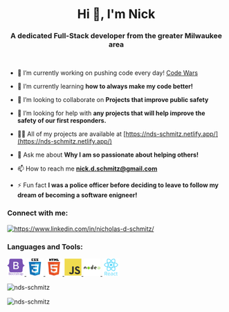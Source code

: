 <h1 align="center">Hi 👋, I'm Nick</h1>
<h3 align="center">A dedicated Full-Stack developer from the greater Milwaukee area</h3>

<p align="left"> <a href="https://twitter.com/" target="blank"><img src="https://img.shields.io/twitter/follow/?logo=twitter&style=for-the-badge" alt="" /></a> </p>

- 🔭 I’m currently working on pushing code every day! [Code Wars](https://www.codewars.com/users/Nschmitdy)

- 🌱 I’m currently learning **how to always make my code better!**

- 👯 I’m looking to collaborate on **Projects that improve public safety**

- 🤝 I’m looking for help with **any projects that will help improve the safety of our first responders.**

- 👨‍💻 All of my projects are available at [https://nds-schmitz.netlify.app/](https://nds-schmitz.netlify.app/)

- 💬 Ask me about **Why I am so passionate about helping others!**

- 📫 How to reach me **nick.d.schmitz@gmail.com**

- ⚡ Fun fact **I was a police officer before deciding to leave to follow my dream of becoming a software enigneer!**

<h3 align="left">Connect with me:</h3>
<p align="left">
<a href="https://www.linkedin.com/in/nicholas-d-schmitz/" target="blank"><img align="center" src="https://raw.githubusercontent.com/rahuldkjain/github-profile-readme-generator/master/src/images/icons/Social/linked-in-alt.svg" alt="https://www.linkedin.com/in/nicholas-d-schmitz/" height="30" width="40" /></a>
</p>

<h3 align="left">Languages and Tools:</h3>
<p align="left"> <a href="https://getbootstrap.com" target="_blank" rel="noreferrer"> <img src="https://raw.githubusercontent.com/devicons/devicon/master/icons/bootstrap/bootstrap-plain-wordmark.svg" alt="bootstrap" width="40" height="40"/> </a> <a href="https://www.w3schools.com/css/" target="_blank" rel="noreferrer"> <img src="https://raw.githubusercontent.com/devicons/devicon/master/icons/css3/css3-original-wordmark.svg" alt="css3" width="40" height="40"/> </a> <a href="https://www.w3.org/html/" target="_blank" rel="noreferrer"> <img src="https://raw.githubusercontent.com/devicons/devicon/master/icons/html5/html5-original-wordmark.svg" alt="html5" width="40" height="40"/> </a> <a href="https://developer.mozilla.org/en-US/docs/Web/JavaScript" target="_blank" rel="noreferrer"> <img src="https://raw.githubusercontent.com/devicons/devicon/master/icons/javascript/javascript-original.svg" alt="javascript" width="40" height="40"/> </a> <a href="https://nodejs.org" target="_blank" rel="noreferrer"> <img src="https://raw.githubusercontent.com/devicons/devicon/master/icons/nodejs/nodejs-original-wordmark.svg" alt="nodejs" width="40" height="40"/> </a> <a href="https://reactjs.org/" target="_blank" rel="noreferrer"> <img src="https://raw.githubusercontent.com/devicons/devicon/master/icons/react/react-original-wordmark.svg" alt="react" width="40" height="40"/> </a> </p>

<p><img align="center" src="https://github-readme-stats.vercel.app/api/top-langs?username=nds-schmitz&show_icons=true&locale=en&layout=compact" alt="nds-schmitz" /></p>

<p><img align="center" src="https://streak-stats.demolab.com?user=NDS-Schmitz&theme=dark&date_format=M%20j%5B%2C%20Y%5D&stroke=2900DD&ring=0019DD&fire=DD2727" alt="nds-schmitz" /></p>
